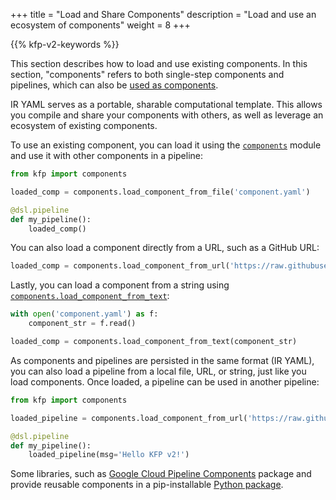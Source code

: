 +++
title = "Load and Share Components"
description = "Load and use an ecosystem of components"
weight = 8
+++

{{% kfp-v2-keywords %}}

This section describes how to load and use existing components. In this section, "components" refers to both single-step components and pipelines, which can also be [used as components][pipeline-as-component].

IR YAML serves as a portable, sharable computational template. This allows you compile and share your components with others, as well as leverage an ecosystem of existing components.

To use an existing component, you can load it using the [`components`][components-module] module and use it with other components in a pipeline:

```python
from kfp import components

loaded_comp = components.load_component_from_file('component.yaml')

@dsl.pipeline
def my_pipeline():
    loaded_comp()
```

You can also load a component directly from a URL, such as a GitHub URL:

```python
loaded_comp = components.load_component_from_url('https://raw.githubusercontent.com/kubeflow/pipelines/2.0.0/sdk/python/test_data/components/add_numbers.yaml')
```

Lastly, you can load a component from a string using [`components.load_component_from_text`][components-load-component-from-text]:

```python
with open('component.yaml') as f:
    component_str = f.read()

loaded_comp = components.load_component_from_text(component_str)
```

As components and pipelines are persisted in the same format (IR YAML), you can also load a pipeline from a local file, URL, or string, just like you load components. Once loaded, a pipeline can be used in another pipeline:

```python
from kfp import components

loaded_pipeline = components.load_component_from_url('https://raw.githubusercontent.com/kubeflow/pipelines/2.0.0/sdk/python/test_data/pipelines/pipeline_in_pipeline_complex.yaml')

@dsl.pipeline
def my_pipeline():
    loaded_pipeline(msg='Hello KFP v2!')
```

Some libraries, such as [Google Cloud Pipeline Components][gcpc] package and provide reusable components in a pip-installable [Python package][gcpc-pypi].

[pipeline-as-component]: /docs/components/pipelines/user-guides/components/compose-components-into-pipelines#pipelines-as-components
[gcpc]: https://cloud.google.com/vertex-ai/docs/pipelines/components-introduction
[gcpc-pypi]: https://pypi.org/project/google-cloud-pipeline-components/
[components-module]: https://kubeflow-pipelines.readthedocs.io/en/latest/source/components.html
[components-load-component-from-text]: https://kubeflow-pipelines.readthedocs.io/en/latest/source/components.html#kfp.components.load_component_from_text
